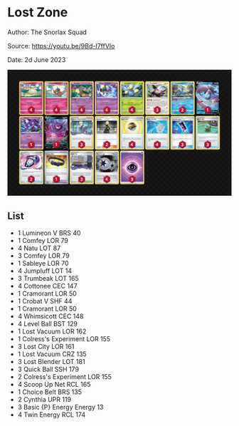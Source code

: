# Lost Zone

Author: The Snorlax Squad

Source: <https://youtu.be/9Bd-I7ffVIo>

Date: 2d June 2023

![decklist](../../images/SVI/Lost%20Zone/2-%20Lost%20Zone.png)

## List

* 1 Lumineon V BRS 40
* 1 Comfey LOR 79
* 4 Natu LOT 87
* 3 Comfey LOR 79
* 1 Sableye LOR 70
* 4 Jumpluff LOT 14
* 3 Trumbeak LOT 165
* 4 Cottonee CEC 147
* 1 Cramorant LOR 50
* 1 Crobat V SHF 44
* 1 Cramorant LOR 50
* 4 Whimsicott CEC 148
* 4 Level Ball BST 129
* 1 Lost Vacuum LOR 162
* 1 Colress's Experiment LOR 155
* 3 Lost City LOR 161
* 1 Lost Vacuum CRZ 135
* 3 Lost Blender LOT 181
* 3 Quick Ball SSH 179
* 2 Colress's Experiment LOR 155
* 4 Scoop Up Net RCL 165
* 1 Choice Belt BRS 135
* 2 Cynthia UPR 119
* 3 Basic {P} Energy Energy 13
* 4 Twin Energy RCL 174
